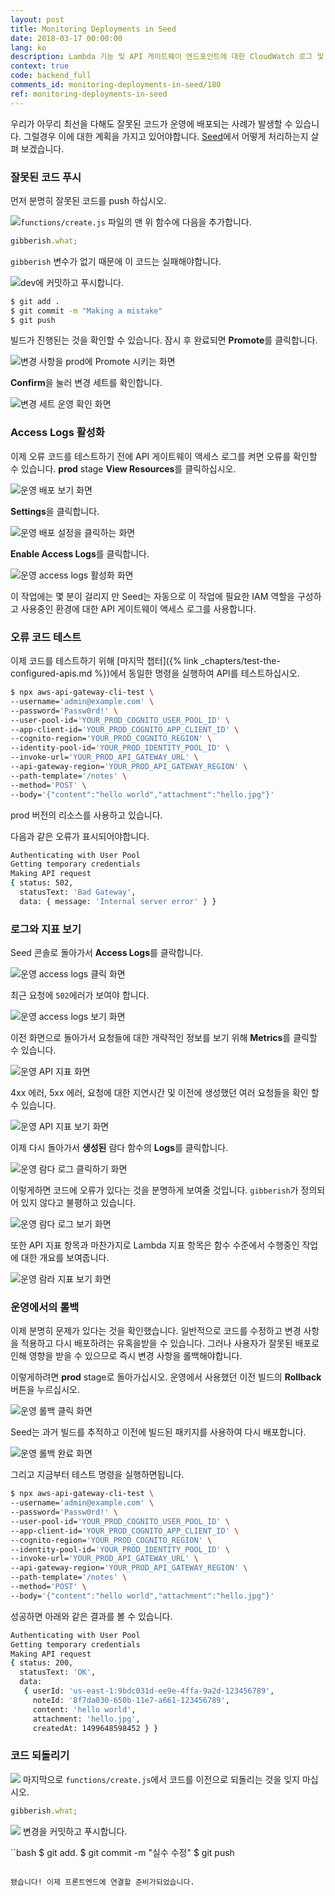 ```yaml
---
layout: post
title: Monitoring Deployments in Seed
date: 2018-03-17 00:00:00
lang: ko
description: Lambda 기능 및 API 게이트웨이 엔드포인트에 대한 CloudWatch 로그 및 메트릭을보고 Seed에서 Serverless 배포를 모니터링할 수 있습니다. Seed 콘솔에서 API 게이트웨이에 대한 액세스 로그를 사용할 수도 있습니다. 
context: true
code: backend_full
comments_id: monitoring-deployments-in-seed/180
ref: monitoring-deployments-in-seed
---
```


우리가 아무리 최선을 다해도 잘못된 코드가 운영에 배포되는 사례가 발생할 수 있습니다. 그럴경우 이에 대한 계획을 가지고 있어야합니다. [Seed](https://seed.run)에서 어떻게 처리하는지 살펴 보겠습니다.

### 잘못된 코드 푸시

먼저 분명히 잘못된 코드를 push 하십시오.

<img class="code-marker" src="/assets/s.png" />`functions/create.js` 파일의 맨 위 함수에 다음을 추가합니다. 

``` js
gibberish.what;
```

`gibberish` 변수가 없기 때문에 이 코드는 실패해야합니다.

<img class="code-marker" src="/assets/s.png" />dev에 커밋하고 푸시합니다.

``` bash
$ git add .
$ git commit -m "Making a mistake"
$ git push
```

빌드가 진행된는 것을 확인할 수 있습니다. 잠시 후 완료되면 **Promote**를 클릭합니다.

![변경 사항을 prod에 Promote 시키는 화면](/assets/part2/promote-changes-to-prod.png)


**Confirm**을 눌러 변경 세트를 확인합니다.

![변경 세트 운영 확인 화면](/assets/part2/confirm-changeset-to-prod.png)

### Access Logs 활성화

이제 오류 코드를 테스트하기 전에 API 게이트웨이 액세스 로그를 켜면 오류를 확인할 수 있습니다. **prod** stage **View Resources**를 클릭하십시오.

![운영 배포 보기 화면](/assets/part2/click-view-deployment-in-prod.png)

**Settings**을 클릭합니다.

![운영 배포 설정을 클릭하는 화면](/assets/part2/click-deployment-settings-in-prod.png)

**Enable Access Logs**를 클릭합니다.

![운영 access logs 활성화 화면](/assets/part2/enable-access-logs-in-prod.png)

이 작업에는 몇 분이 걸리지 만 Seed는 자동으로 이 작업에 필요한 IAM 역할을 구성하고 사용중인 환경에 대한 API 게이트웨이 액세스 로그를 사용합니다.

### 오류 코드 테스트


이제 코드를 테스트하기 위해 [마지막 챕터]({% link _chapters/test-the-configured-apis.md %})에서 동일한 명령을 실행하여 API를 테스트하십시오.

``` bash
$ npx aws-api-gateway-cli-test \
--username='admin@example.com' \
--password='Passw0rd!' \
--user-pool-id='YOUR_PROD_COGNITO_USER_POOL_ID' \
--app-client-id='YOUR_PROD_COGNITO_APP_CLIENT_ID' \
--cognito-region='YOUR_PROD_COGNITO_REGION' \
--identity-pool-id='YOUR_PROD_IDENTITY_POOL_ID' \
--invoke-url='YOUR_PROD_API_GATEWAY_URL' \
--api-gateway-region='YOUR_PROD_API_GATEWAY_REGION' \
--path-template='/notes' \
--method='POST' \
--body='{"content":"hello world","attachment":"hello.jpg"}'
```

prod 버전의 리소스를 사용하고 있습니다.

다음과 같은 오류가 표시되어야합니다.

``` bash
Authenticating with User Pool
Getting temporary credentials
Making API request
{ status: 502,
  statusText: 'Bad Gateway',
  data: { message: 'Internal server error' } }
```

### 로그와 지표 보기

Seed 콘솔로 돌아가서 **Access Logs**를 클락합니다.

![운영 access logs 클릭 화면](/assets/part2/click-access-logs-in-prod.png)

최근 요청에 `502`에러가 보여야 합니다.

![운영 access logs  보기 화면](/assets/part2/view-access-logs-in-prod.png)

이전 화면으로 돌아가서 요청들에 대한 개략적인 정보를 보기 위해 **Metrics**를 클릭할 수 있습니다.

![운영 API 지표 화면](/assets/part2/click-api-metrics-in-prod.png)

4xx 에러, 5xx 에러, 요청에 대한 지연시간 및 이전에 생성했던 여러 요청들을 확인 할 수 있습니다.

![운영 API 지표 보기 화면](/assets/part2/view-api-metrics-in-prod.png)

이제 다시 돌아가서 **생성된** 람다 함수의 **Logs**를 클릭합니다.

![운영 람다 로그 클릭하기 화면](/assets/part2/click-lambda-logs-in-prod.png)

이렇게하면 코드에 오류가 있다는 것을 분명하게 보여줄 것입니다. `gibberish`가 정의되어 있지 않다고 불평하고 있습니다.

![운영 람다 로그 보기 화면](/assets/part2/view-lambda-logs-in-prod.png)

또한 API 지표 항목과 마찬가지로 Lambda 지표 항목은 함수 수준에서 수행중인 작업에 대한 개요를 보여줍니다.

![운영 람라 지표 보기 화면](/assets/part2/view-lambda-metrics-in-prod.png)

### 운영에서의 롤백

이제 분명히 문제가 있다는 것을 확인했습니다. 일반적으로 코드를 수정하고 변경 사항을 적용하고 다시 배포하려는 유혹을받을 수 있습니다. 그러나 사용자가 잘못된 배포로 인해 영향을 받을 수 있으므로 즉시 변경 사항을 롤백해야합니다.

이렇게하려면 **prod** stage로 돌아가십시오. 운영에서 사용했던 이전 빌드의 **Rollback** 버튼을 누르십시오.

![운영 롤백 클릭 화면](/assets/part2/click-rollback-in-prod.png)

Seed는 과거 빌드를 추적하고 이전에 빌드된 패키지를 사용하여 다시 배포합니다.

![운영 롤백 완료 화면](/assets/part2/rollback-complete-in-prod.png)

그리고 지금부터 테스트 명령을 실행하면됩니다.

``` bash
$ npx aws-api-gateway-cli-test \
--username='admin@example.com' \
--password='Passw0rd!' \
--user-pool-id='YOUR_PROD_COGNITO_USER_POOL_ID' \
--app-client-id='YOUR_PROD_COGNITO_APP_CLIENT_ID' \
--cognito-region='YOUR_PROD_COGNITO_REGION' \
--identity-pool-id='YOUR_PROD_IDENTITY_POOL_ID' \
--invoke-url='YOUR_PROD_API_GATEWAY_URL' \
--api-gateway-region='YOUR_PROD_API_GATEWAY_REGION' \
--path-template='/notes' \
--method='POST' \
--body='{"content":"hello world","attachment":"hello.jpg"}'
```

성공하면 아래와 같은 결과를 볼 수 있습니다.

``` bash
Authenticating with User Pool
Getting temporary credentials
Making API request
{ status: 200,
  statusText: 'OK',
  data: 
   { userId: 'us-east-1:9bdc031d-ee9e-4ffa-9a2d-123456789',
     noteId: '8f7da030-650b-11e7-a661-123456789',
     content: 'hello world',
     attachment: 'hello.jpg',
     createdAt: 1499648598452 } }
```

### 코드 되돌리기

<img class="code-marker" src="/assets/s.png"/> 마지막으로 `functions/create.js`에서 코드를 이전으로 되돌리는 것을 잊지 마십시오.

```js
gibberish.what;
```

<img class="code-marker" src="/assets/s.png"/> 변경을 커밋하고 푸시합니다.

``bash
$ git add.
$ git commit -m "실수 수정"
$ git push
```

됐습니다! 이제 프론트엔드에 연결할 준비가되었습니다.
